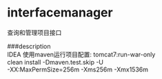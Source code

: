 # interfacemanager
查询和管理项目接口

###description  
IDEA 使用maven运行项目配置:
tomcat7:run-war-only  
clean install -Dmaven.test.skip -U  
-XX:MaxPermSize=256m -Xms256m -Xmx1536m
